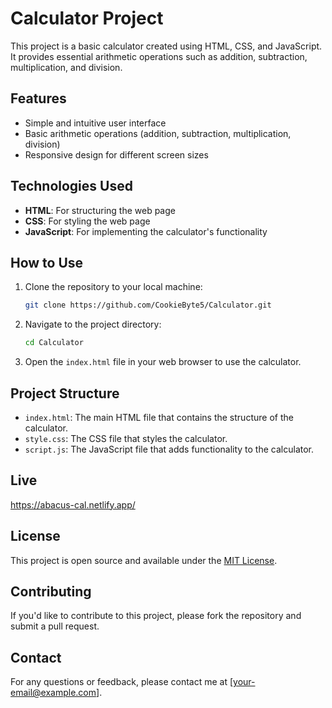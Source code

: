 
# Calculator Project

This project is a basic calculator created using HTML, CSS, and JavaScript. It provides essential arithmetic operations such as addition, subtraction, multiplication, and division.

## Features

- Simple and intuitive user interface
- Basic arithmetic operations (addition, subtraction, multiplication, division)
- Responsive design for different screen sizes

## Technologies Used

- **HTML**: For structuring the web page
- **CSS**: For styling the web page
- **JavaScript**: For implementing the calculator's functionality

## How to Use

1. Clone the repository to your local machine:
    ```sh
    git clone https://github.com/CookieByte5/Calculator.git
    ```

2. Navigate to the project directory:
    ```sh
    cd Calculator
    ```

3. Open the `index.html` file in your web browser to use the calculator.

## Project Structure

- `index.html`: The main HTML file that contains the structure of the calculator.
- `style.css`: The CSS file that styles the calculator.
- `script.js`: The JavaScript file that adds functionality to the calculator.

## Live

https://abacus-cal.netlify.app/

## License

This project is open source and available under the [MIT License](LICENSE).

## Contributing

If you'd like to contribute to this project, please fork the repository and submit a pull request.

## Contact

For any questions or feedback, please contact me at [your-email@example.com].
